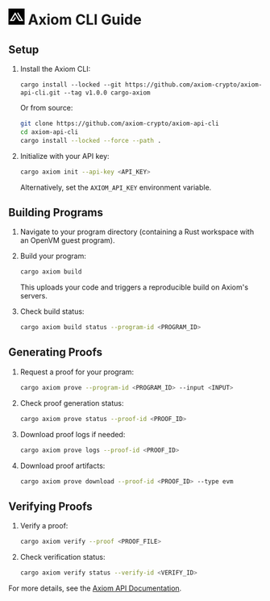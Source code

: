 # <img src="./favicon.ico" alt="Axiom Proving CLI" width="32" height="32" /> Axiom CLI Guide

## Setup

1. Install the Axiom CLI:
   ```
   cargo install --locked --git https://github.com/axiom-crypto/axiom-api-cli.git --tag v1.0.0 cargo-axiom
   ```

   Or from source:
   ```bash
   git clone https://github.com/axiom-crypto/axiom-api-cli
   cd axiom-api-cli
   cargo install --locked --force --path .
   ```

2. Initialize with your API key:
   ```bash
   cargo axiom init --api-key <API_KEY>
   ```
   Alternatively, set the `AXIOM_API_KEY` environment variable.

## Building Programs

1. Navigate to your program directory (containing a Rust workspace with an OpenVM guest program).

2. Build your program:
   ```bash
   cargo axiom build
   ```
   This uploads your code and triggers a reproducible build on Axiom's servers.

3. Check build status:
   ```bash
   cargo axiom build status --program-id <PROGRAM_ID>
   ```

## Generating Proofs

1. Request a proof for your program:
   ```bash
   cargo axiom prove --program-id <PROGRAM_ID> --input <INPUT>
   ```

2. Check proof generation status:
   ```bash
   cargo axiom prove status --proof-id <PROOF_ID>
   ```

3. Download proof logs if needed:
   ```bash
   cargo axiom prove logs --proof-id <PROOF_ID>
   ```

4. Download proof artifacts:
   ```bash
   cargo axiom prove download --proof-id <PROOF_ID> --type evm
   ```

## Verifying Proofs

1. Verify a proof:
   ```bash
   cargo axiom verify --proof <PROOF_FILE>
   ```

2. Check verification status:
   ```bash
   cargo axiom verify status --verify-id <VERIFY_ID>
   ```

For more details, see the [Axiom API Documentation](https://proving-api-docs.axiom.xyz/api-reference/axiom-cli).